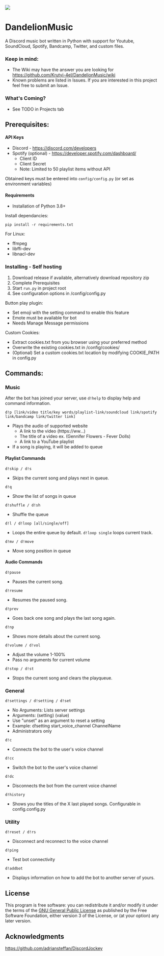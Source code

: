 ![](https://repository-images.githubusercontent.com/494393877/c7c7a9a7-321a-48a0-b19d-b1e7dcf2a1c0) 


# DandelionMusic
A Discord music bot written in Python with support for Youtube, SoundCloud, Spotify, Bandcamp, Twitter, and custom files.

### Keep in mind:
* The Wiki may have the answer you are looking for https://github.com/Krutyi-4el/DandelionMusic/wiki
* Known problems are listed in Issues. If you are interested in this project feel free to submit an Issue.


<h3>What's Coming?</h1>

  - See TODO in Projects tab

## Prerequisites:

#### API Keys
* Discord - https://discord.com/developers
* Spotify (optional) - https://developer.spotify.com/dashboard/
  - Client ID
  - Client Secret
  - Note: Limited to 50 playlist items without API

Obtained keys must be entered into ```config/config.py``` (or set as environment variables)

#### Requirements

* Installation of Python 3.8+

Install dependancies:
```
pip install -r requirements.txt
```

For Linux:
* ffmpeg
* libffi-dev 
* libnacl-dev 

### Installing - Self hosting

1. Download release if available, alternatively download repository zip
2. Complete Prerequisites
3. Start ```run.py``` in project root
4. See configuration options in /config/config.py

Button play plugin:
* Set emoji with the setting command to enable this feature
* Emote must be available for bot
* Needs Manage Message permissions

Custom Cookies:
* Extract cookies.txt from you browser using your preferred method
* Overwrite the existing cookies.txt in /config/cookies/
* (Optional) Set a custom cookies.txt location by modifying COOKIE_PATH in config.py

## Commands:

### Music

After the bot has joined your server, use ```d!help``` to display help and command information.


```
d!p [link/video title/key words/playlist-link/soundcloud link/spotify link/bandcamp link/twitter link]
```

* Plays the audio of supported website
    - A link to the video (https://ww...)
    - The title of a video ex. (Gennifer Flowers - Fever Dolls)
    - A link to a YouTube playlist
* If a song is playing, it will be added to queue

#### Playlist Commands

```
d!skip / d!s
```

* Skips the current song and plays next in queue.

```
d!q
```

* Show the list of songs in queue

```
d!shuffle / d!sh
```

* Shuffle the queue

```
d!l / d!loop [all/single/off]
```

* Loops the entire queue by default. `d!loop single` loops current track.

```
d!mv / d!move
```

* Move song position in queue

#### Audio Commands

```
d!pause
```

* Pauses the current song.

```
d!resume
```

* Resumes the paused song.

```
d!prev
```

* Goes back one song and plays the last song again.

```
d!np
```

* Shows more details about the current song.

```
d!volume / d!vol
```

* Adjust the volume 1-100%
* Pass no arguments for current volume

```
d!stop / d!st
```
* Stops the current song and clears the playqueue.


### General

```
d!settings / d!setting / d!set
```
* No Arguments: Lists server settings
* Arguments: (setting) (value)
* Use "unset" as an argument to reset a setting
* Example: d!setting start_voice_channel ChannelName
* Administrators only

```
d!c
```

* Connects the bot to the user's voice channel

```
d!cc
```

* Switch the bot to the user's voice channel

```
d!dc
```

* Disconnects the bot from the current voice channel

```
d!history
```
* Shows you the titles of the X last played songs. Configurable in config.config.py


### Utility

```
d!reset / d!rs
```

* Disconnect and reconnect to the voice channel

```
d!ping
```

* Test bot connectivity

```
d!addbot
```

* Displays information on how to add the bot to another server of yours.

## License

This program is free software: you can redistribute it and/or modify
it under the terms of the [GNU General Public License](LICENSE.txt) as published by
the Free Software Foundation, either version 3 of the License, or
(at your option) any later version.


## Acknowledgments

https://github.com/adriansteffan/DiscordJockey
